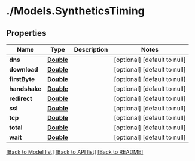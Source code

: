 # ./Models.SyntheticsTiming
## Properties

Name | Type | Description | Notes
------------ | ------------- | ------------- | -------------
**dns** | [**Double**][1] |  | [optional] [default to null]
**download** | [**Double**][1] |  | [optional] [default to null]
**firstByte** | [**Double**][1] |  | [optional] [default to null]
**handshake** | [**Double**][1] |  | [optional] [default to null]
**redirect** | [**Double**][1] |  | [optional] [default to null]
**ssl** | [**Double**][1] |  | [optional] [default to null]
**tcp** | [**Double**][1] |  | [optional] [default to null]
**total** | [**Double**][1] |  | [optional] [default to null]
**wait** | [**Double**][1] |  | [optional] [default to null]

[[Back to Model list]][2] [[Back to API list]][3] [[Back to README]][4]

[1]: double.md
[2]: ../README.md#documentation-for-models
[3]: ../README.md#documentation-for-api-endpoints
[4]: ../README.md

